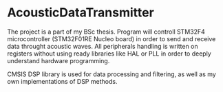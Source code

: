 # AcousticDataTransmitter
The project is a part of my BSc thesis. Program will controll STM32F4 microcontroller (STM32F01RE Nucleo board) in order to send and receive data throught acoustic waves. 
All peripherals handling is written on registers without using ready libraries like HAL or PLL in order to deeply understand hardware programming. 

CMSIS DSP library is used for data processing and filtering, as well as my own implementations of DSP methods.


